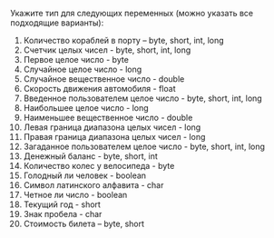 Укажите тип для следующих переменных (можно указать все подходящие варианты):
1.	Количество кораблей в порту – byte, short, int, long
2.	Счетчик целых чисел - byte, short, int, long
3.	Первое целое число - byte
4.	Случайное целое число - long
5.	Случайное вещественное число - double
6.	Скорость движения автомобиля - float
7.	Введенное пользователем целое число - byte, short, int, long
8.	Наибольшее целое число - long
9.	Наименьшее вещественное число - double
10.	Левая граница диапазона целых чисел - long
11.	Правая граница диапазона целых чисел - long
12.	Загаданное пользователем целое число - byte, short, int, long
13.	Денежный баланс - byte, short, int
14.	Количество колес у велосипеда - byte
15.	Голодный ли человек - boolean
16.	Символ латинского алфавита - char
17.	Четное ли число - boolean
18.	Текущий год - short
19.	Знак пробела - char
20.	Стоимость билета – byte, short
